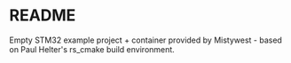 # README #

Empty STM32 example project + container provided by Mistywest - based on Paul Helter's rs_cmake build environment.
